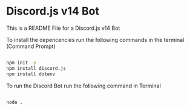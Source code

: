 # Discord.js v14 Bot

This is a README File for a Discord.js v14 Bot

To install the depencencies run the following commands in the terminal (Command Prompt)

```sh

npm init -y
npm install discord.js
npm install dotenv

```

To run the Discord Bot run the following command in Terminal

```sh

node .

```
